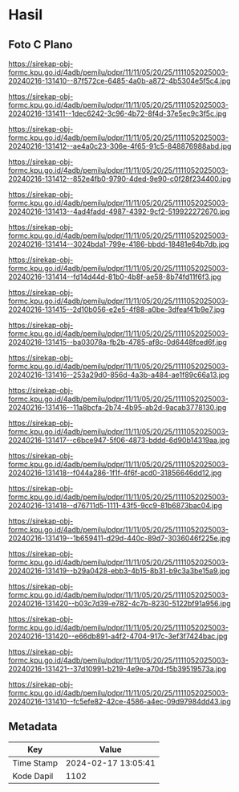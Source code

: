 # Hasil

## Foto C Plano

https://sirekap-obj-formc.kpu.go.id/4adb/pemilu/pdpr/11/11/05/20/25/1111052025003-20240216-131410--87f572ce-6485-4a0b-a872-4b5304e5f5c4.jpg

https://sirekap-obj-formc.kpu.go.id/4adb/pemilu/pdpr/11/11/05/20/25/1111052025003-20240216-131411--1dec6242-3c96-4b72-8f4d-37e5ec9c3f5c.jpg

https://sirekap-obj-formc.kpu.go.id/4adb/pemilu/pdpr/11/11/05/20/25/1111052025003-20240216-131412--ae4a0c23-306e-4f65-91c5-848876988abd.jpg

https://sirekap-obj-formc.kpu.go.id/4adb/pemilu/pdpr/11/11/05/20/25/1111052025003-20240216-131412--852e4fb0-9790-4ded-9e90-c0f28f234400.jpg

https://sirekap-obj-formc.kpu.go.id/4adb/pemilu/pdpr/11/11/05/20/25/1111052025003-20240216-131413--4ad4fadd-4987-4392-9cf2-519922272670.jpg

https://sirekap-obj-formc.kpu.go.id/4adb/pemilu/pdpr/11/11/05/20/25/1111052025003-20240216-131414--3024bda1-799e-4186-bbdd-18481e64b7db.jpg

https://sirekap-obj-formc.kpu.go.id/4adb/pemilu/pdpr/11/11/05/20/25/1111052025003-20240216-131414--fd14d44d-81b0-4b8f-ae58-8b74fd11f6f3.jpg

https://sirekap-obj-formc.kpu.go.id/4adb/pemilu/pdpr/11/11/05/20/25/1111052025003-20240216-131415--2d10b056-e2e5-4f88-a0be-3dfeaf41b9e7.jpg

https://sirekap-obj-formc.kpu.go.id/4adb/pemilu/pdpr/11/11/05/20/25/1111052025003-20240216-131415--ba03078a-fb2b-4785-af8c-0d6448fced6f.jpg

https://sirekap-obj-formc.kpu.go.id/4adb/pemilu/pdpr/11/11/05/20/25/1111052025003-20240216-131416--253a29d0-856d-4a3b-a484-ae1f89c66a13.jpg

https://sirekap-obj-formc.kpu.go.id/4adb/pemilu/pdpr/11/11/05/20/25/1111052025003-20240216-131416--11a8bcfa-2b74-4b95-ab2d-9acab3778130.jpg

https://sirekap-obj-formc.kpu.go.id/4adb/pemilu/pdpr/11/11/05/20/25/1111052025003-20240216-131417--c6bce947-5f06-4873-bddd-6d90b14319aa.jpg

https://sirekap-obj-formc.kpu.go.id/4adb/pemilu/pdpr/11/11/05/20/25/1111052025003-20240216-131418--f044a286-1f1f-4f6f-acd0-31856646dd12.jpg

https://sirekap-obj-formc.kpu.go.id/4adb/pemilu/pdpr/11/11/05/20/25/1111052025003-20240216-131418--d76711d5-1111-43f5-9cc9-81b6873bac04.jpg

https://sirekap-obj-formc.kpu.go.id/4adb/pemilu/pdpr/11/11/05/20/25/1111052025003-20240216-131419--1b659411-d29d-440c-89d7-3036046f225e.jpg

https://sirekap-obj-formc.kpu.go.id/4adb/pemilu/pdpr/11/11/05/20/25/1111052025003-20240216-131419--b29a0428-ebb3-4b15-8b31-b9c3a3be15a9.jpg

https://sirekap-obj-formc.kpu.go.id/4adb/pemilu/pdpr/11/11/05/20/25/1111052025003-20240216-131420--b03c7d39-e782-4c7b-8230-5122bf91a956.jpg

https://sirekap-obj-formc.kpu.go.id/4adb/pemilu/pdpr/11/11/05/20/25/1111052025003-20240216-131420--e66db891-a4f2-4704-917c-3ef3f7424bac.jpg

https://sirekap-obj-formc.kpu.go.id/4adb/pemilu/pdpr/11/11/05/20/25/1111052025003-20240216-131421--37d10991-b219-4e9e-a70d-f5b39519573a.jpg

https://sirekap-obj-formc.kpu.go.id/4adb/pemilu/pdpr/11/11/05/20/25/1111052025003-20240216-131410--fc5efe82-42ce-4586-a4ec-09d97984dd43.jpg


## Metadata

| Key        | Value               |
| ---------- | ------------------- |
| Time Stamp | 2024-02-17 13:05:41 |
| Kode Dapil | 1102                |



